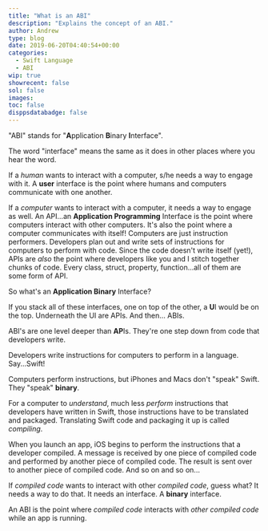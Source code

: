 ```yaml
---
title: "What is an ABI"
description: "Explains the concept of an ABI."
author: Andrew
type: blog
date: 2019-06-20T04:40:54+00:00
categories:
  - Swift Language
  - ABI
wip: true
showrecent: false
sol: false
images:
toc: false
disppsdatabadge: false
---
```


"ABI" stands for "**A**pplication **B**inary **I**nterface".

The word "interface" means the same as it does in other places where you hear the word.  

If a *human* wants to interact with a computer, s/he needs a way to engage with it.  A **user** interface is the point where humans and computers communicate with one another.

If a *computer* wants to interact with a computer, it needs a way to engage as well.  An API...an **Application Programming** Interface is the point where computers interact with other computers.  It's also the point where a computer communicates with itself!  Computers are just instruction performers.  Developers plan out and write sets of instructions for computers to perform with code. Since the code doesn't write itself (yet!), APIs are *also* the point where developers like you and I stitch together chunks of code.  Every class, struct, property, function...all of them are some form of API.

So what's an **Application Binary** Interface?

If you stack all of these interfaces, one on top of the other, a **U**I would be on the top.  Underneath the UI are APIs.  And then... ABIs.

ABI's are one level deeper than **AP**Is. They're one step down from code that developers write.

Developers write instructions for computers to perform in a language. Say...Swift!

Computers perform instructions, but iPhones and Macs don't "speak" Swift.  They "speak" **binary**.

For a computer to *understand*, much less *perform* instructions that developers have written in Swift, those instructions have to be translated and packaged. Translating Swift code and packaging it up is called *compiling*.

When you launch an app, iOS begins to perform the instructions that a developer compiled.  A message is received by one piece of compiled code and performed by another piece of compiled code.  The result is sent over to another piece of compiled code.  And so on and so on...

If *compiled code* wants to interact with other *compiled code*, guess what?  It needs a way to do that.  It needs an interface.  A **binary** interface.

An ABI is the point where *compiled code* interacts with *other compiled code* while an app is running.